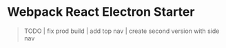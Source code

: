 # Webpack React Electron Starter

> TODO
| fix prod build
| add top nav
| create second version with side nav